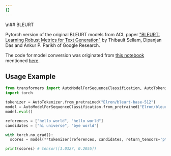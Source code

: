 ```yaml
---
{}
---
```

\n## BLEURT

Pytorch version of the original BLEURT models from ACL paper ["BLEURT: Learning Robust Metrics for Text Generation"](https://aclanthology.org/2020.acl-main.704/) by 
Thibault Sellam, Dipanjan Das and Ankur P. Parikh of Google Research.

The code for model conversion was originated from [this notebook](https://colab.research.google.com/drive/1KsCUkFW45d5_ROSv2aHtXgeBa2Z98r03?usp=sharing) mentioned [here](https://github.com/huggingface/datasets/issues/224).

## Usage Example

```python
from transformers import AutoModelForSequenceClassification, AutoTokenizer
import torch

tokenizer = AutoTokenizer.from_pretrained("Elron/bleurt-base-512")
model = AutoModelForSequenceClassification.from_pretrained("Elron/bleurt-base-512")
model.eval()

references = ["hello world", "hello world"]
candidates = ["hi universe", "bye world"]

with torch.no_grad():
  scores = model(**tokenizer(references, candidates, return_tensors='pt'))[0].squeeze()

print(scores) # tensor([1.0327, 0.2055])
```
